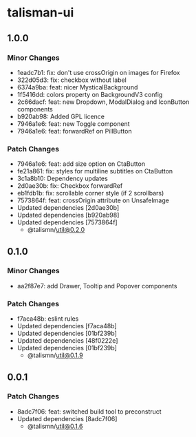 # talisman-ui

## 1.0.0

### Minor Changes

- 1eadc7b1: fix: don't use crossOrigin on images for Firefox
- 322d05d3: fix: checkbox without label
- 6374a9ba: feat: nicer MysticalBackground
- 1f5416dd: colors property on BackgroundV3 config
- 2c66dacf: feat: new Dropdown, ModalDialog and IconButton components
- b920ab98: Added GPL licence
- 7946a1e6: feat: new Toggle component
- 7946a1e6: feat: forwardRef on PillButton

### Patch Changes

- 7946a1e6: feat: add size option on CtaButton
- fe21a861: fix: styles for multiline subtitles on CtaButton
- 3c1a8b10: Dependency updates
- 2d0ae30b: fix: Checkbox forwardRef
- eb1fdb1b: fix: scrollable corner style (if 2 scrollbars)
- 7573864f: feat: crossOrigin attribute on UnsafeImage
- Updated dependencies [2d0ae30b]
- Updated dependencies [b920ab98]
- Updated dependencies [7573864f]
  - @talismn/util@0.2.0

## 0.1.0

### Minor Changes

- aa2f87e7: add Drawer, Tooltip and Popover components

### Patch Changes

- f7aca48b: eslint rules
- Updated dependencies [f7aca48b]
- Updated dependencies [01bf239b]
- Updated dependencies [48f0222e]
- Updated dependencies [01bf239b]
  - @talismn/util@0.1.9

## 0.0.1

### Patch Changes

- 8adc7f06: feat: switched build tool to preconstruct
- Updated dependencies [8adc7f06]
  - @talismn/util@0.1.6
